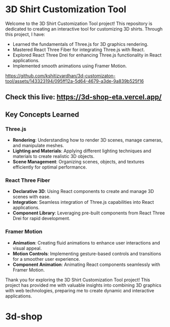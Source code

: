 # 3D Shirt Customization Tool

Welcome to the 3D Shirt Customization Tool project! This repository is dedicated to creating an interactive tool for customizing 3D shirts. Through this project, I have:

- Learned the fundamentals of Three.js for 3D graphics rendering.
- Mastered React Three Fiber for integrating Three.js with React.
- Explored React Three Drei for enhancing Three.js functionality in React applications.
- Implemented smooth animations using Framer Motion.
  

https://github.com/kshitizvardhan/3d-customizaton-tool/assets/143323194/095ff12a-5d64-4679-a3de-9a839b525f16


## Check this live: https://3d-shop-eta.vercel.app/

## Key Concepts Learned

### Three.js

- **Rendering**: Understanding how to render 3D scenes, manage cameras, and manipulate meshes.
- **Lighting and Materials**: Applying different lighting techniques and materials to create realistic 3D objects.
- **Scene Management**: Organizing scenes, objects, and textures efficiently for optimal performance.

### React Three Fiber

- **Declarative 3D**: Using React components to create and manage 3D scenes with ease.
- **Integration**: Seamless integration of Three.js capabilities into React applications.
- **Component Library**: Leveraging pre-built components from React Three Drei for rapid development.

### Framer Motion

- **Animation**: Creating fluid animations to enhance user interactions and visual appeal.
- **Motion Controls**: Implementing gesture-based controls and transitions for a smoother user experience.
- **Component Animation**: Animating React components seamlessly with Framer Motion.

Thank you for exploring the 3D Shirt Customization Tool project! This project has provided me with valuable insights into combining 3D graphics with web technologies, preparing me to create dynamic and interactive applications.
# 3d-shop
